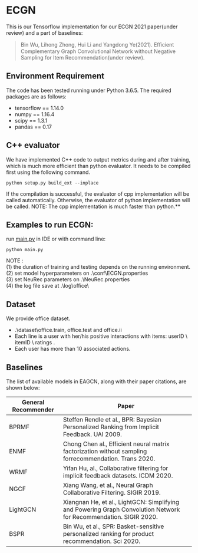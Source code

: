 # ECGN
This is our Tensorflow implementation for our ECGN 2021 paper(under review) and a part of baselines:

>Bin Wu, Lihong Zhong, Hui Li and Yangdong Ye(2021). Efﬁcient Complementary Graph Convolutional Network without Negative Sampling for Item Recommendation(under review).

## Environment Requirement
The code has been tested running under Python 3.6.5. The required packages are as follows:
* tensorflow == 1.14.0
* numpy == 1.16.4
* scipy == 1.3.1
* pandas == 0.17

## C++ evaluator
We have implemented C++ code to output metrics during and after training, which is much more efficient than python evaluator. It needs to be compiled first using the following command. 
```
python setup.py build_ext --inplace
```
If the compilation is successful, the evaluator of cpp implementation will be called automatically.
Otherwise, the evaluator of python implementation will be called.
NOTE: The cpp implementation is much faster than python.**

## Examples to run ECGN:
run [main.py](./main.py) in IDE or with command line:
```
python main.py
```

NOTE :   
(1) the duration of training and testing depends on the running environment.  
(2) set model hyperparameters on .\conf\ECGN.properties  
(3) set NeuRec parameters on .\NeuRec.properties  
(4) the log file save at .\log\office\  

## Dataset
We provide office dataset.
  * .\dataset\office.train, office.test and office.ii
  *  Each line is a user with her/his positive interactions with items: userID \ itemID \ ratings .
  *  Each user has more than 10 associated actions.

## Baselines
The list of available models in EAGCN, along with their paper citations, are shown below:

| General Recommender | Paper                                                                                                         |
|---------------------|---------------------------------------------------------------------------------------------------------------|
| BPRMF               | Steffen Rendle et al., BPR: Bayesian Personalized Ranking from Implicit Feedback. UAI 2009.                   |
| ENMF                | Chong Chen al., Efficient neural matrix factorization without sampling forrecommendation. Trans 2020.           |
| WRMF                | Yifan Hu,  al., Collaborative filtering for implicit feedback datasets. ICDM 2020.           |
| NGCF                | Xiang Wang, et al., Neural Graph Collaborative Filtering. SIGIR 2019.                                         |
| LightGCN            | Xiangnan He, et al., LightGCN: Simplifying and Powering Graph Convolution Network for Recommendation. SIGIR 2020.|
| BSPR                | Bin Wu, et al., SPR: Basket-sensitive personalized ranking for product recommendation. Sci 2020.|
